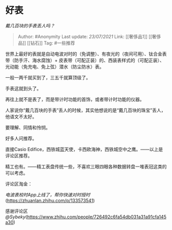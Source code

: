 # 好表
*戴几百块的手表丢人吗？*

> Author: #Anonymity
> Last update: *23/07/2021* 
> Link: [[奢侈品1]] [[奢侈品]] [[钻石]]
> Tag: #一些推荐



世界上最好的表就是自动电波对时的（免调整）、有夜光的（夜间可用）、钛合金表带（防手汗、海水腐蚀）+ 皮表带（可配正装）的、西装表样式的（可配正装）、光动能（免充电、免上弦）潜水（防尘防水）表。

一般一两千就买到了，三五千就算顶级了。

手表这就到头了。

再往上就不是表了，而是带计时功能的首饰，或者带计时功能的仪器。

人家说你“戴几百块的手表”丢人的时候，其实他想说的是“戴几百块的珠宝”丢人，他语文不太好。

要理解、同情和怜悯。

好多人问推荐。

直接Casio Edifice，西铁城蓝天使，卡西欧海神，西铁城空中之鹰。——以上是评论区推荐。

精工也有。——精工表盘传统一些，不喜欢三眼四眼各种数据转盘一堆表冠这类的可以考虑。

评论区淘金：

*电波表校时App上线了，帮你快速对时授时*(https://zhuanlan.zhihu.com/p/133573541)  


感谢评论区 *@Sybeky*(https://www.zhihu.com/people/726492c6fa54db031a31a91cfa145a30) 



